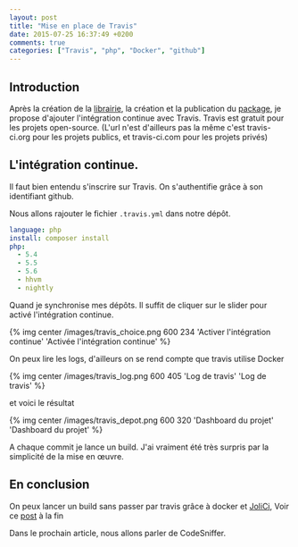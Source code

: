 ```yaml
---
layout: post
title: "Mise en place de Travis"
date: 2015-07-25 16:37:49 +0200
comments: true
categories: ["Travis", "php", "Docker", "github"] 
---
```


## Introduction

Après la création de la [librairie](/blog/2015/07/19/histogramme-et-ligne-de-commande/), la création et la publication du [package](blog/2015/07/24/creer-son-depot-sous-packagist/), je propose d'ajouter l'intégration continue avec Travis. Travis est gratuit pour les projets open-source. (L'url n'est d'ailleurs pas la même c'est travis-ci.org pour les projets publics, et travis-ci.com pour les projets privés)

## L'intégration continue.

Il faut bien entendu s'inscrire sur Travis. On s'authentifie grâce à son identifiant github.

Nous allons rajouter le fichier `.travis.yml` dans notre dépôt.

``` yml
language: php
install: composer install
php:
  - 5.4
  - 5.5
  - 5.6
  - hhvm
  - nightly
```



Quand je synchronise mes dépôts. Il suffit de cliquer sur le slider pour activé l'intégration continue.

{% img center /images/travis_choice.png 600 234 'Activer l'intégration continue' 'Activée l'intégration continue' %}

On peux lire les logs, d'ailleurs on se rend compte que travis utilise Docker

{% img center /images/travis_log.png 600 405 'Log de travis' 'Log de travis' %}

et voici le résultat

{% img center /images/travis_depot.png 600 320 'Dashboard du projet' 'Dashboard du projet' %}

A chaque commit je lance un build. J'ai vraiment été très surpris par la simplicité de la mise en œuvre.

## En conclusion
On peux lancer un build sans passer par travis grâce à docker et [JoliCi](https://github.com/jolicode/JoliCi), Voir ce [post](blog/2015/04/18/dockers-et-ci/) à la fin

Dans le prochain article, nous allons parler de CodeSniffer.
